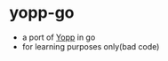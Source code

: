 # yopp-go
- a port of [Yopp](https://github.com/josephernest/Yopp) in go
- for learning purposes only(bad code)
